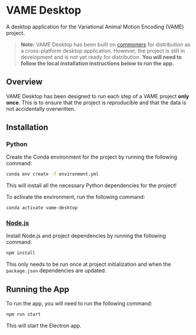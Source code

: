 # VAME Desktop
A desktop application for the Variational Animal Motion Encoding (VAME) project.

> **Note:** VAME Desktop has been built on [commoners](http://github.com/neuralinterfaces/commoners) for distribution as a cross-platform desktop application. However, the project is still in development and is not yet ready for distribution. **You will need to follow the local installation instructions below to run the app.**

## Overview
VAME Desktop has been designed to run each step of a VAME project **only once**. This is to ensure that the project is reproducible and that the data is not accidentally overwritten.


## Installation
### Python
Create the Conda environment for the project by running the following command:

```bash
conda env create -f environment.yml 
```

This will install all the necessary Python dependencies for the project!

To activate the environment, run the following command:
```bash
conda activate vame-desktop
```

### [Node.js](https://nodejs.org/en)
Install Node.js and project dependencies by running the following command:
```bash
npm install
```

This only needs to be run once at project initialization and when the `package.json` dependencies are updated.

## Running the App
To run the app, you will need to run the following command:
```bash
npm run start
```

This will start the Electron app.